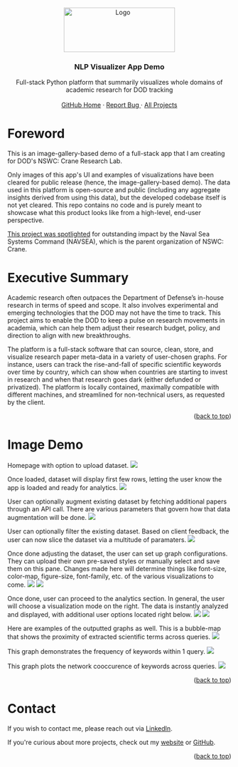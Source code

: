 <!-- Back to top -->
<a name="readme-top"></a>

<!-- PROJECT LOGO -->
<br />
<div align="center">
  <a href="https://github.com/cdenq/nlp-paper-viz">
    <img src="images/assets/project_header_image.jpg" alt="Logo" width="250" height="100">
  </a>

  <h3 align="center">NLP Visualizer App Demo</h3>

  <p align="center">
    Full-stack Python platform that summarily visualizes whole domains of academic research for DOD tracking
    <br />
    <br />
    <a href="https://github.com/cdenq/">GitHub Home</a>
    ·
    <a href="https://github.com/cdenq/nlp-paper-viz/issues">Report Bug </a>
    ·
    <a href="https://github.com/cdenq/my-directory">All Projects </a>
  </p>
</div>

<!-- Foreword -->
# Foreword
This is an image-gallery-based demo of a full-stack app that I am creating for DOD's NSWC: Crane Research Lab. 

Only images of this app's UI and examples of visualizations have been cleared for public release (hence, the image-gallery-based demo). The data used in this platform is open-source and public (including any aggregate insights derived from using this data), but the developed codebase itself is not yet cleared. This repo contains no code and is purely meant to showcase what this product looks like from a high-level, end-user perspective.

[This project was spotlighted](https://www.navsea.navy.mil/Media/News/Article/3642325/nswc-crane-electro-optics-technology-experts-leverage-nsin-x-force-tool-to-enha/) for outstanding impact by the Naval Sea Systems Command (NAVSEA), which is the parent organization of NSWC: Crane.

<!-- Header -->
<a name="exe-sum"></a>
# Executive Summary

Academic research often outpaces the Department of Defense’s in-house research in terms of speed and scope. It also involves experimental and emerging technologies that the DOD may not have the time to track. This project aims to enable the DOD to keep a pulse on research movements in academia, which can help them adjust their research budget, policy, and direction to align with new breakthroughs. 

The platform is a full-stack software that can source, clean, store, and visualize research paper meta-data in a variety of user-chosen graphs. For instance, users can track the rise-and-fall of specific scientific keywords over time by country, which can show when countries are starting to invest in research and when that research goes dark (either defunded or privatized). The platform is locally contained, maximally compatible with different machines, and streamlined for non-technical users, as requested by the client.

<p align="right">(<a href="#readme-top">back to top</a>)</p>

<!-- DEMO -->
<a name="live-demo"></a>
# Image Demo

Homepage with option to upload dataset.
<img src="images/screenshots/1.jpg">

Once loaded, dataset will display first few rows, letting the user know the app is loaded and ready for analytics.
<img src="images/screenshots/2.jpg">

User can optionally augment existing dataset by fetching additional papers through an API call. There are various parameters that govern how that data augmentation will be done.
<img src="images/screenshots/3.jpg">

User can optionally filter the existing dataset. Based on client feedback, the user can now slice the dataset via a multitude of paramaters.
<img src="images/screenshots/4.jpg">

Once done adjusting the dataset, the user can set up graph configurations. They can upload their own pre-saved styles or manually select and save them on this pane. Changes made here will determine things like font-size, color-map, figure-size, font-family, etc. of the various visualizations to come. 
<img src="images/screenshots/5.jpg">
<img src="images/screenshots/6.jpg">

Once done, user can proceed to the analytics section. In general, the user will choose a visualization mode on the right. The data is instantly analyzed and displayed, with additional user options located right below. 
<img src="images/screenshots/7.jpg">
<img src="images/screenshots/8.jpg">

Here are examples of the outputted graphs as well. This is a bubble-map that shows the proximity of extracted scientific terms across queries.
<img src="images/screenshots/9.png">

This graph demonstrates the frequency of keywords within 1 query.
<img src="images/screenshots/10.png">

This graph plots the network cooccurence of keywords across queries.
<img src="images/screenshots/11.png">

<p align="right">(<a href="#readme-top">back to top</a>)</p>

<!-- CONTACT -->
<a name="contact"></a>
# Contact

If you wish to contact me, please reach out via [LinkedIn](https://www.linkedin.com/in/cdenq/).

If you're curious about more projects, check out my [website](https://cdenq.github.io/) or [GitHub](https://github.com/cdenq).

<p align="right">(<a href="#readme-top">back to top</a>)</p>

